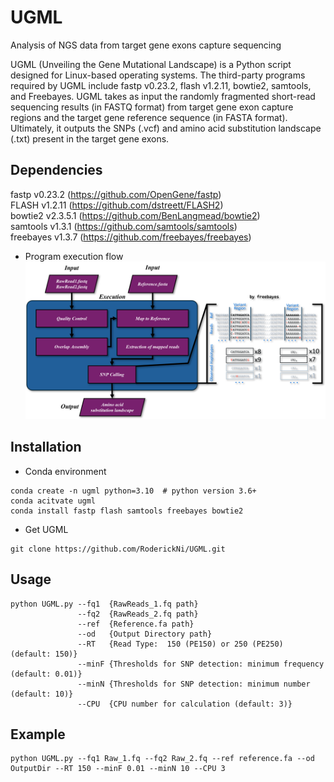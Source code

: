 # UGML
Analysis of NGS data from target gene exons capture sequencing    

UGML (Unveiling the Gene Mutational Landscape) is a Python script designed for Linux-based operating systems. The third-party programs required by UGML include fastp v0.23.2, flash v1.2.11, bowtie2, samtools, and Freebayes. UGML takes as input the randomly fragmented short-read sequencing results (in FASTQ format) from target gene exon capture regions and the target gene reference sequence (in FASTA format). Ultimately, it outputs the SNPs (.vcf) and amino acid substitution landscape (.txt) present in the target gene exons.

## Dependencies
fastp v0.23.2 (https://github.com/OpenGene/fastp)    
FLASH v1.2.11 (https://github.com/dstreett/FLASH2)    
bowtie2 v2.3.5.1 (https://github.com/BenLangmead/bowtie2)    
samtools v1.3.1 (https://github.com/samtools/samtools)    
freebayes v1.3.7 (https://github.com/freebayes/freebayes)  

- Program execution flow   
![image execution flow](https://github.com/RoderickNi/UGML/blob/main/UGML_Program_execution_flow.png)

## Installation
- Conda environment    
```
conda create -n ugml python=3.10  # python version 3.6+
conda acitvate ugml
conda install fastp flash samtools freebayes bowtie2
```
- Get UGML
```
git clone https://github.com/RoderickNi/UGML.git
```

## Usage
```
python UGML.py --fq1  {RawReads_1.fq path}
               --fq2  {RawReads_2.fq path}
               --ref  {Reference.fa path}
               --od   {Output Directory path}
               --RT   {Read Type:  150 (PE150) or 250 (PE250) (default: 150)}
               --minF {Thresholds for SNP detection: minimum frequency (default: 0.01)}
               --minN {Thresholds for SNP detection: minimum number (default: 10)}
               --CPU  {CPU number for calculation (default: 3)}
```

## Example
```
python UGML.py --fq1 Raw_1.fq --fq2 Raw_2.fq --ref reference.fa --od OutputDir --RT 150 --minF 0.01 --minN 10 --CPU 3
```


